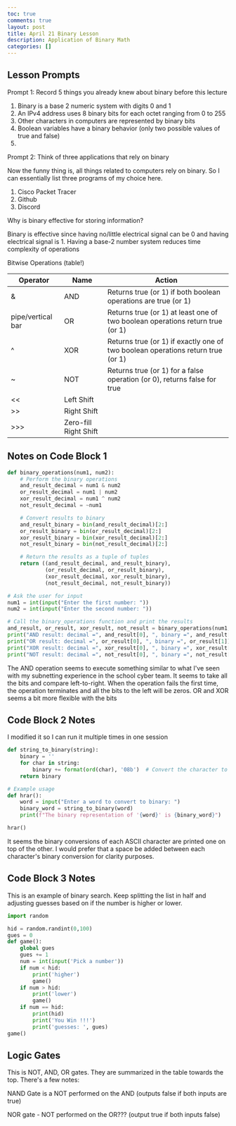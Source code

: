 ```yaml
---
toc: true
comments: true
layout: post
title: April 21 Binary Lesson
description: Application of Binary Math
categories: []
---
```


## Lesson Prompts

Prompt 1: Record 5 things you already knew about binary before this lecture
1. Binary is a base 2 numeric system with digits 0 and 1
2. An IPv4 address uses 8 binary bits for each octet ranging from 0 to 255
3. Other characters in computers are represented by binary bits
4. Boolean variables have a binary behavior (only two possible values of true and false)
5. 

Prompt 2: Think of three applications that rely on binary

Now the funny thing is, all things related to computers rely on binary. So I can essentially list three programs of my choice here.

1. Cisco Packet Tracer
2. Github
3. Discord

Why is binary effective for storing information?

Binary is effective since having no/little electrical signal can be 0 and having electrical signal is 1.
Having a base-2 number system reduces time complexity of operations

Bitwise Operations (table!)

| Operator | Name | Action |
|-|-|-|
| & | AND | Returns true (or 1) if both boolean operations are true (or 1) |
| pipe/vertical bar | OR | Returns true (or 1) at least one of two boolean operations return true (or 1) |
| ^ | XOR | Returns true (or 1) if exactly one of two boolean operations return true (or 1) |
| ~ | NOT | Returns true (or 1) for a false operation (or 0), returns false for true |
| << | Left Shift | |
| >> | Right Shift | |
| >>> | Zero-fill Right Shift | |


## Notes on Code Block 1

```python
def binary_operations(num1, num2):
    # Perform the binary operations
    and_result_decimal = num1 & num2
    or_result_decimal = num1 | num2
    xor_result_decimal = num1 ^ num2
    not_result_decimal = ~num1

    # Convert results to binary
    and_result_binary = bin(and_result_decimal)[2:]
    or_result_binary = bin(or_result_decimal)[2:]
    xor_result_binary = bin(xor_result_decimal)[2:]
    not_result_binary = bin(not_result_decimal)[2:]

    # Return the results as a tuple of tuples
    return ((and_result_decimal, and_result_binary),
            (or_result_decimal, or_result_binary),
            (xor_result_decimal, xor_result_binary),
            (not_result_decimal, not_result_binary))

# Ask the user for input
num1 = int(input("Enter the first number: "))
num2 = int(input("Enter the second number: "))

# Call the binary_operations function and print the results
and_result, or_result, xor_result, not_result = binary_operations(num1, num2)
print("AND result: decimal =", and_result[0], ", binary =", and_result[1])
print("OR result: decimal =", or_result[0], ", binary =", or_result[1])
print("XOR result: decimal =", xor_result[0], ", binary =", xor_result[1])
print("NOT result: decimal =", not_result[0], ", binary =", not_result[1])
```

The AND operation seems to execute something similar to what I've seen with my subnetting experience in the school cyber team. It seems to take all the bits and compare left-to-right. When the operation fails the first time, the operation terminates and all the bits to the left will be zeros. OR and XOR seems a bit more flexible with the bits

## Code Block 2 Notes

I modified it so I can run it multiple times in one session

```python
def string_to_binary(string):
    binary = ''
    for char in string:
        binary += format(ord(char), '08b')  # Convert the character to binary and append to the binary string
    return binary

# Example usage
def hrar():
    word = input("Enter a word to convert to binary: ")
    binary_word = string_to_binary(word)
    print(f"The binary representation of '{word}' is {binary_word}")

hrar()
```

It seems the binary conversions of each ASCII character are printed one on top of the other. I would prefer that a space be added between each character's binary conversion for clarity purposes.


## Code Block 3 Notes

This is an example of binary search. Keep splitting the list in half and adjusting guesses based on if the number is higher or lower.

```python
import random 

hid = random.randint(0,100)
gues = 0
def game():
    global gues
    gues += 1
    num = int(input('Pick a number'))
    if num < hid:
        print('higher')
        game()
    if num > hid:
        print('lower')
        game()
    if num == hid:
        print(hid)
        print('You Win !!!')
        print('guesses: ', gues)
game()
```


## Logic Gates

This is NOT, AND, OR gates. They are summarized in the table towards the top. There's a few notes:

NAND Gate is a NOT performed on the AND (outputs false if both inputs are true)

NOR gate - NOT performed on the OR??? (output true if both inputs false) 
